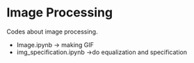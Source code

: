# Image Processing
Codes about image processing.
- Image.ipynb -> making GIF
- img_specification.ipynb ->do equalization and specification
